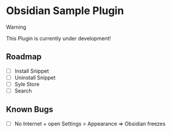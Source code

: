 # Obsidian Sample Plugin
> [!WARNING]
> This Plugin is currently under development!
## Roadmap

- [ ] Install Snippet
- [ ] Uninstall Snippet
- [ ] Syle Store
- [ ] Search

## Known Bugs
- [ ] No Internet + open Settings > Appearance => Obsidian freezes

